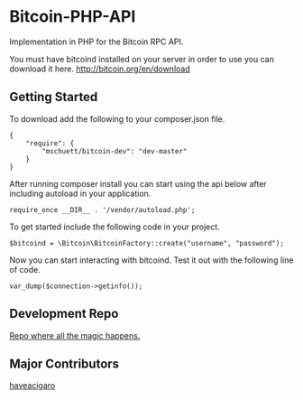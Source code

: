 Bitcoin-PHP-API
===============

Implementation in PHP for the Bitcoin RPC API.

You must have bitcoind installed on your server in order to use you can download it here.
http://bitcoin.org/en/download

Getting Started
---------------
To download add the following to your composer.json file.

<pre><code>{
    "require": {
        "mschuett/bitcoin-dev": "dev-master"
    }
}</code></pre>

After running composer install you can start using the api below after including autoload in your application.

<pre><code>require_once __DIR__ . '/vendor/autoload.php'; </code></pre>

To get started include the following code in your project.<br />

<pre><code>$bitcoind = \Bitcoin\BitcoinFactory::create("username", "password");</code></pre>

Now you can start interacting with bitcoind. Test it out with the following line of code.<br />


<pre><code>var_dump($connection->getinfo());</code></pre>

Development Repo
-----------------
 <a href="https://github.com/michaeljs1990/Bitcoin-PHP-API">Repo where all the magic happens.</a>

Major Contributors
------------
 <a href="https://github.com/haveacigaro">haveacigaro</a>
